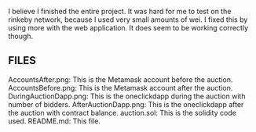 I believe I finished the entire project. It was hard for me to test on the rinkeby network, because I used very small amounts of wei. I fixed this by using more with the web application. It does seem to be working correctly though.

FILES
-----------
AccountsAfter.png:
    This is the Metamask account before the auction.
AccountsBefore.png:
    This is the Metamask account after the auction.
DuringAuctionDapp.png:
    This is the oneclickdapp during the auction with number of bidders.
AfterAuctionDapp.png:
    This is the oneclickdapp after the auction with contract balance.
auction.sol:
    This is the solidity code used.
README.md:
    This file.
